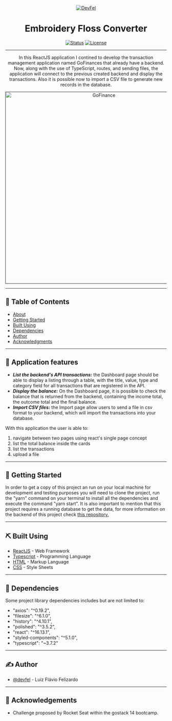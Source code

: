 <p align="center">
  <a href="https://devfel.com/" rel="noopener">
 <img  src="https://devfel.com/imgs/devfel-logo-01.JPG" alt="DevFel"></a>
</p>

<h1 align="center">Embroidery Floss Converter</h1>

<div align="center">

[![Status](https://img.shields.io/badge/status-active-success.svg)]()
[![License](https://img.shields.io/badge/license-MIT-blue.svg)](/LICENSE)

</div>

---

<p align="center"> 
In this ReactJS application I contined to develop the transaction management application named GoFinances that already have a backend. 
Now, along with the use of TypeScript, routes, and sending files, the application will connect to the previous created backend and display the transactions. Also it is possible now to import a CSV file to generate new records in the database.
  </p>

  <p align="center">
  <a href="" rel="noopener">
 <img  width="600px" src="./src/assets/gofinance-frontend.gif" alt="GoFinance"></a>
</p>

---

## 📝 Table of Contents

- [About](#about)
- [Getting Started](#getting_started)
- [Built Using](#built_using)
- [Dependencies](#dependencies)
- [Author](#authors)
- [Acknowledgments](#acknowledgement)

---

## 🧐 Application features <a name = "about"></a>

- **_List the backend's API transactions:_** the Dashboard page should be able to display a listing through a table, with the title, value, type and category field for all transactions that are registered in the API.
- **_Display the balance:_** On the Dashboard page, it is possible to check the balance that is returned from the backend, containing the income total, the outcome total and the final balance.
- **_Import CSV files:_** the Import page allow users to send a file in csv format to your backend, which will import the transactions into your database.

With this application the user is able to:<br/>

1. navigate between two pages using react's single page concept <br/>
1. list the total balance inside the cards <br/>
1. list the transactions <br/>
1. upload a file

---

## 🏁 Getting Started <a name = "getting_started"></a>

In order to get a copy of this project an run on your local machine for development and testing purposes you will need to clone the project, run the "yarn" command on your terminal to install all the dependencies and execute the command "yarn start".
It is also important to mention that this project requires a running database to get the data, for more information on the backend of this project check <a href="https://github.com/devfel/goFinance-backend" rel="noopener">this repository.</a>

---

## ⛏️ Built Using <a name = "built_using"></a>

- [ReactJS](https://reactjs.org/) - Web Framework
- [Typescript](https://www.typescriptlang.org/) - Programming Language
- [HTML](https://pt.wikipedia.org/wiki/HTML) - Markup Language
- [CSS](https://en.wikipedia.org/wiki/CSS) - Style Sheets

---

## 🔁 Dependencies <a name = "dependencies"></a>

Some project library dependencies includes but are not limited to:

- "axios": "^0.19.2",
- "filesize": "^6.1.0",
- "history": "^4.10.1",
- "polished": "^3.5.2",
- "react": "^16.13.1",
- "styled-components": "^5.1.0",
- "typescript": "~3.7.2"

---

## ✍️ Author <a name = "authors"></a>

- [@devfel](https://github.com/devfel) - Luiz Flávio Felizardo

---

## 🎉 Acknowledgements <a name = "acknowledgement"></a>

- Challenge proposed by Rocket Seat within the gostack 14 bootcamp.
